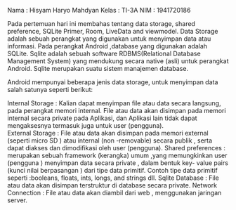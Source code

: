 Nama    : Hisyam Haryo Mahdyan
Kelas   : TI-3A
NIM     : 1941720186

Pada pertemuan hari ini membahas tentang data storage, shared preference, SQLite Primer, Room, LiveData and viewmodel.
Data Storage adalah sebuah perangkat yang digunakan untuk menyimpan data atau informasi. Pada perangkat Android ,database yang digunakan adalah SQLite. Sqlite adalah sebuah software RDBMS(Relational Database Management System)  yang mendukung secara native (asli) untuk perangkat Android. Sqlite merupakan suatu sistem manajemen database.

Android mempunyai beberapa jenis data storage, untuk menyimpan data salah satunya seperti berikut:


Internal Storage : Kalian dapat menyimpan file atau data secara langsung, pada perangkat memori internal. File atau data akan disimpan pada memori internal secara private  pada Aplikasi, dan Aplikasi lain tidak dapat mengaksesnya termasuk juga untuk user (pengguna).  
External Storage : File atau data akan disimpan pada memori external (seperti micro SD ) atau internal (non -removable) secara publik , serta dapat diakses dan dimodifikasi oleh user (pengguna).
Shared preferences : merupakan sebuah framework (kerangka) umum ,yang memungkinkan user (pengguna ) menyimpan data secara private , dalam bentuk key- value pairs (kunci nilai berpasangan ) dari tipe data primitif. Contoh tipe data primitif seperti :booleans, floats, ints, longs, and strings dll.
Sqlite Database : File atau data akan disimpan terstruktur di database secara private.
Network Connection :  File atau data akan diambil dari web , menggunakan jaringan server.